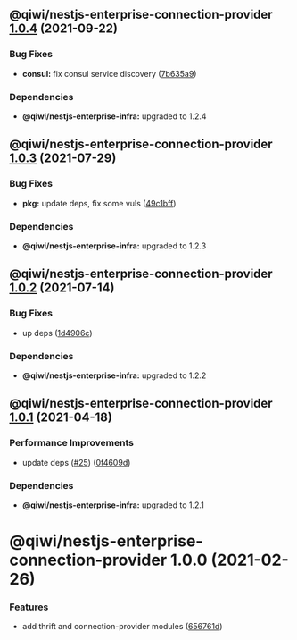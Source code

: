 ## @qiwi/nestjs-enterprise-connection-provider [1.0.4](https://github.com/qiwi/nestjs-enterprise/compare/@qiwi/nestjs-enterprise-connection-provider@1.0.3...@qiwi/nestjs-enterprise-connection-provider@1.0.4) (2021-09-22)


### Bug Fixes

* **consul:** fix consul service discovery ([7b635a9](https://github.com/qiwi/nestjs-enterprise/commit/7b635a9925358fe60de3af070e3b6f358595910c))





### Dependencies

* **@qiwi/nestjs-enterprise-infra:** upgraded to 1.2.4

## @qiwi/nestjs-enterprise-connection-provider [1.0.3](https://github.com/qiwi/nestjs-enterprise/compare/@qiwi/nestjs-enterprise-connection-provider@1.0.2...@qiwi/nestjs-enterprise-connection-provider@1.0.3) (2021-07-29)


### Bug Fixes

* **pkg:** update deps, fix some vuls ([49c1bff](https://github.com/qiwi/nestjs-enterprise/commit/49c1bff99d37e3b95569e85e4210f164884b2ca2))





### Dependencies

* **@qiwi/nestjs-enterprise-infra:** upgraded to 1.2.3

## @qiwi/nestjs-enterprise-connection-provider [1.0.2](https://github.com/qiwi/nestjs-enterprise/compare/@qiwi/nestjs-enterprise-connection-provider@1.0.1...@qiwi/nestjs-enterprise-connection-provider@1.0.2) (2021-07-14)


### Bug Fixes

* up deps ([1d4906c](https://github.com/qiwi/nestjs-enterprise/commit/1d4906c84e6858328220d2a27a3d29192d21fca8))





### Dependencies

* **@qiwi/nestjs-enterprise-infra:** upgraded to 1.2.2

## @qiwi/nestjs-enterprise-connection-provider [1.0.1](https://github.com/qiwi/nestjs-enterprise/compare/@qiwi/nestjs-enterprise-connection-provider@1.0.0...@qiwi/nestjs-enterprise-connection-provider@1.0.1) (2021-04-18)


### Performance Improvements

* update deps ([#25](https://github.com/qiwi/nestjs-enterprise/issues/25)) ([0f4609d](https://github.com/qiwi/nestjs-enterprise/commit/0f4609d372deb4e5af1943c8505d03cb174356ae))





### Dependencies

* **@qiwi/nestjs-enterprise-infra:** upgraded to 1.2.1

# @qiwi/nestjs-enterprise-connection-provider 1.0.0 (2021-02-26)


### Features

* add thrift and connection-provider modules ([656761d](https://github.com/qiwi/nestjs-enterprise/commit/656761d137aa5d1d93ae364ce489e2061e23e8bf))

